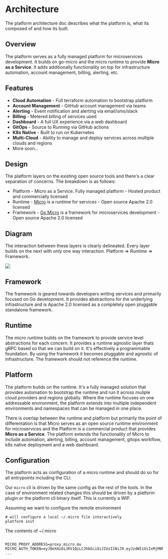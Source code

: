 # Architecture

The platform architecture doc describes what the platform is, what its composed of and how its built.

## Overview

The platform serves as a fully managed platform for microservices development. It builds on go-micro 
and the micro runtime to provide **Micro as a Service**. It adds additionally functionality on top for 
infrastructure automation, account management, billing, alerting, etc.

## Features

- **Cloud Automation** - Full terraform automation to bootstrap platform
- **Account Management** - GitHub account management via teams
- **Alerting** - Event notification and alerting via email/sms/slack
- **Billing** - Metered billing of services used
- **Dashboard** - A full UX experience via a web dashboard
- **GitOps** - Source to Running via GitHub actions
- **K8s Native** - Built to run on Kubernetes
- **Multi-Cloud** - Ability to manage and deploy services across multiple clouds and regions
- More soon...

## Design

The platform layers on the existing open source tools and there's a clear separation of concerns. The breakdown 
is as follows:

- Platform - Micro as a Service. Fully managed platform - Hosted product and commercially licensed
- Runtime - [Micro](https://github.com/micro/micro) is a runtime for services - Open source Apache 2.0 licensed
- Framework - [Go Micro](https://gitee.com/smartsteps/go-micro) is a framework for microservices development - Open source Apache 2.0 licensed

## Diagram

The interaction between these layers is clearly delineated. Every layer builds on the next with only 
one way interaction. Platform => Runtime => Framework.

<img src="images/architecture.png" />

## Framework

The framework is geared towards developers writing services and primarily focused on Go development. It provides 
abstractions for the underlying infrastructure and is Apache 2.0 licensed as a completely open pluggable standalone 
framework.

## Runtime

The micro runtime builds on the framework to provide service level abstractions for each concern. It provides a 
runtime agnostic layer thats gRPC based so that we can build on it. It's effectively a programmable foundation. 
By using the framework it becomes pluggable and agnostic of infrastructure. The framework should not reference 
the runtime.

## Platform

The platform builds on the runtime. It's a fully managed solution that provides automation to bootstrap the runtime 
and run it across muliple cloud providers and regions globally. Where the runtime focuses on one addressable 
environment, the platform extends into multiple independent environments and namespaces that can be managed in one place.

There is overlap between the runtime and platform but primarily the point of differentation is that Micro serves 
as an open source runtime environment for microservices and the Platform is a commercial product that provides 
**Micro as a Service**. The platform extends the functionality of Micro to include automation, alerting, billing, 
account management, gitops workflow, k8s native deployment and a web dashboard.

## Configuration

The platform acts as configuration of a micro runtime and should do so for all entrypoints including the CLI.

Our `micro` cli is driven by the same config as the rest of the tools. In the case of environment related changes 
this should be driven by a platform plugin or the platform cli binary itself. This is currently a WIP.

Assuming we want to configure the remote environment

```
# will configure a local ~/.micro file interactively
platform init
```

The contents of ~/.micro

```

MICRO_PROXY_ADDRESS=proxy.micro.mu
MICRO_AUTH_TOKEN=eyJ0eXAiOiJKV1QiLCJhbGciOiJIUzI1NiJ9.eyJzdWIiOiIxMjM0NTY3ODkw
...
```

